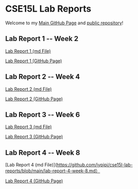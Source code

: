 # CSE15L Lab Reports

Welcome to my [Main GitHub Page](https://jypipi.github.io/cse15l-lab-reports/index.html) and
[public repository](https://github.com/jypipi/cse15l-lab-reports)!

## Lab Report 1 -- Week 2

[Lab Report 1 (md File)](https://github.com/jypipi/cse15l-lab-reports/blob/main/lab-report-1-week-2.md)

[Lab Report 1 (GitHub Page)](https://jypipi.github.io/cse15l-lab-reports/lab-report-1-week-2.html)


## Lab Report 2 -- Week 4

[Lab Report 2 (md File)](https://github.com/jypipi/cse15l-lab-reports/blob/main/lab-report-2-week-4.md)

[Lab Report 2 (GitHub Page)](https://jypipi.github.io/cse15l-lab-reports/lab-report-2-week-4.html)


## Lab Report 3 -- Week 6

[Lab Report 3 (md File)](https://github.com/jypipi/cse15l-lab-reports/blob/main/lab-report-3-week-6.md)

[Lab Report 3 (GitHub Page)](https://jypipi.github.io/cse15l-lab-reports/lab-report-3-week-6.html)


## Lab Report 4 -- Week 8

[Lab Report 4 (md File)](https://github.com/jypipi/cse15l-lab-reports/blob/main/lab-report-4-week-8.md）

[Lab Report 4 (GitHub Page)](https://jypipi.github.io/cse15l-lab-reports/lab-report-4-week-8.html)

